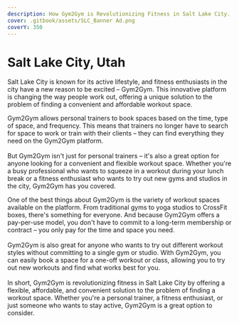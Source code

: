 ```yaml
---
description: How Gym2Gym is Revolutionizing Fitness in Salt Lake City.
cover: .gitbook/assets/SLC_Banner Ad.png
coverY: 350
---
```


# Salt Lake City, Utah

Salt Lake City is known for its active lifestyle, and fitness enthusiasts in the city have a new reason to be excited – Gym2Gym. This innovative platform is changing the way people work out, offering a unique solution to the problem of finding a convenient and affordable workout space.

Gym2Gym allows personal trainers to book spaces based on the time, type of space, and frequency. This means that trainers no longer have to search for space to work or train with their clients – they can find everything they need on the Gym2Gym platform.\
\
But Gym2Gym isn't just for personal trainers – it's also a great option for anyone looking for a convenient and flexible workout space. Whether you're a busy professional who wants to squeeze in a workout during your lunch break or a fitness enthusiast who wants to try out new gyms and studios in the city, Gym2Gym has you covered.

One of the best things about Gym2Gym is the variety of workout spaces available on the platform. From traditional gyms to yoga studios to CrossFit boxes, there's something for everyone. And because Gym2Gym offers a pay-per-use model, you don't have to commit to a long-term membership or contract – you only pay for the time and space you need.\
\
Gym2Gym is also great for anyone who wants to try out different workout styles without committing to a single gym or studio. With Gym2Gym, you can easily book a space for a one-off workout or class, allowing you to try out new workouts and find what works best for you.\
\
In short, Gym2Gym is revolutionizing fitness in Salt Lake City by offering a flexible, affordable, and convenient solution to the problem of finding a workout space. Whether you're a personal trainer, a fitness enthusiast, or just someone who wants to stay active, Gym2Gym is a great option to consider.
